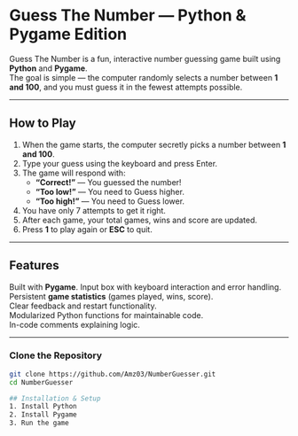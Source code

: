# Guess The Number — Python & Pygame Edition

Guess The Number is a fun, interactive number guessing game built using **Python** and **Pygame**.  
The goal is simple — the computer randomly selects a number between **1 and 100**, and you must guess it in the fewest attempts possible.

---

##  How to Play
1. When the game starts, the computer secretly picks a number between **1 and 100**.
2. Type your guess using the keyboard and press Enter.
3. The game will respond with:
   - **“Correct!”** — You guessed the number!
   - **“Too low!”** — You need to Guess higher.
   - **“Too high!”** — You need to Guess lower.
4. You have only 7 attempts to get it right.
5. After each game, your total games, wins and score are updated.
6. Press **1** to play again or **ESC** to quit.

---

## Features
Built with **Pygame**. 
Input box with keyboard interaction and error handling.  
Persistent **game statistics** (games played, wins, score).  
Clear feedback and restart functionality.  
Modularized Python functions for maintainable code.  
In-code comments explaining logic.  

---
### Clone the Repository
```bash
git clone https://github.com/Amz03/NumberGuesser.git
cd NumberGuesser

## Installation & Setup
1. Install Python
2. Install Pygame
3. Run the game
